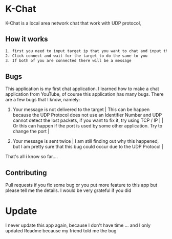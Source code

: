 # K-Chat

K-Chat is a local area network chat that work with UDP protocol, 

## How it works
```bash
1. first you need to input target ip that you want to chat and input the port, and then input your ip and the port must be same
2. Click connect and wait for the target to do the same to you
3. If both of you are connected there will be a message 
```

## Bugs
This application is my first chat application. I learned how to make a chat application from YouTube, of course this application has many bugs. There are a few bugs that I know, namely:
1. Your message is not delivered to the target 
   |    This can be happen because the UDP Protocol does not use an Identifier Number and UDP cannot detect the lost packets, if you want to fix it, try using TCP / IP      |
   |    Or this can happen if the port is used by some other application. Try to change the port    |
   
2. Your message is sent twice
   |    I am still finding out why this happened, but I am pretty sure that this bug could occur due to the UDP Protocol        |

That's all i know so far....

## Contributing
Pull requests if you fix some bug or you put more feature to this app but please tell me the details. I would be very grateful if you did

# Update
I never update this app again, because I don't have time ... and I only updated Readme because my friend told me the bug
